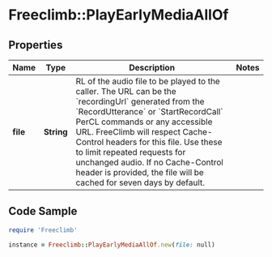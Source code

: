 # Freeclimb::PlayEarlyMediaAllOf

## Properties

Name | Type | Description | Notes
------------ | ------------- | ------------- | -------------
**file** | **String** | RL of the audio file to be played to the caller. The URL can be the &#x60;recordingUrl&#x60; generated from the &#x60;RecordUtterance&#x60; or &#x60;StartRecordCall&#x60; PerCL commands or any accessible URL. FreeClimb will respect Cache-Control headers for this file. Use these to limit repeated requests for unchanged audio. If no Cache-Control header is provided, the file will be cached for seven days by default. | 

## Code Sample

```ruby
require 'Freeclimb'

instance = Freeclimb::PlayEarlyMediaAllOf.new(file: null)
```



